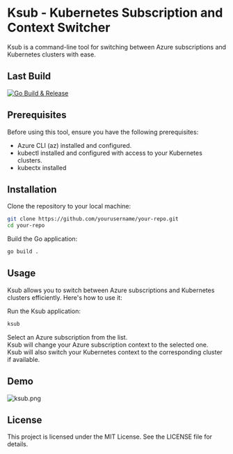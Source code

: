 # Ksub - Kubernetes Subscription and Context Switcher
Ksub is a command-line tool for switching between Azure subscriptions and Kubernetes clusters with ease.

## Last Build
[![Go Build & Release](https://github.com/VegaCorporoptions/Kram/actions/workflows/go.yml/badge.svg)](https://github.com/VegaCorporoptions/Kram/actions/workflows/go.yml)

## Prerequisites
Before using this tool, ensure you have the following prerequisites:

- Azure CLI (az) installed and configured.
- kubectl installed and configured with access to your Kubernetes clusters.
- kubectx installed

## Installation
Clone the repository to your local machine:

```bash
git clone https://github.com/yourusername/your-repo.git
cd your-repo
```

Build the Go application:
```bash
go build .
```

## Usage
Ksub allows you to switch between Azure subscriptions and Kubernetes clusters efficiently. Here's how to use it:

Run the Ksub application:
```bash
ksub
```
Select an Azure subscription from the list.  
Ksub will change your Azure subscription context to the selected one.  
Ksub will also switch your Kubernetes context to the corresponding cluster if available.

## Demo
![ksub.png](https://github.com/VegaCorporoptions/Ksub/blob/main/ksub.png?raw=true)

## License
This project is licensed under the MIT License. See the LICENSE file for details.
